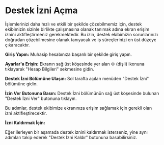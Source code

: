 # Destek İzni Açma

İşlemlerinizi daha hızlı ve etkili bir şekilde çözebilmemiz için, destek ekibimizin sizinle birlikte çalışmasına olanak tanımak adına ekran erişim iznini aktifleştirmeniz gerekmektedir. Bu izin, destek ekibimizin sorunlarınızı doğrudan çözebilmesine olanak tanıyacak ve iş süreçlerinizi en üst düzeye çıkaracaktır.

**Giriş Yapın:** Muhasip hesabınıza başarılı bir şekilde giriş yapın.

**Ayarlar'a Erişin:** Ekranın sağ üst köşesinde yer alan ⚙︎ (dişli) ikonuna tıklayarak "Hesap Bilgileri" sekmesine gidin.

**Destek İzni Bölümüne Ulaşın:** Sol tarafta açılan menüden "Destek İzni" bölümüne gidin.

**İzin Ver Butonuna Basın:** Destek İzni bölümünün sağ üst köşesinde bulunan "Destek İzni Ver" butonuna tıklayın.

Bu adımlar, destek ekibimize ekranınıza erişim sağlamak için gerekli olan izni aktifleştirecektir.

**İzni Kaldırmak İçin:**

Eğer ilerleyen bir aşamada destek iznini kaldırmak isterseniz, yine aynı adımları takip ederek "Destek İzni Kaldır" butonuna basabilirsiniz.

&#x20;

&#x20;

&#x20;
